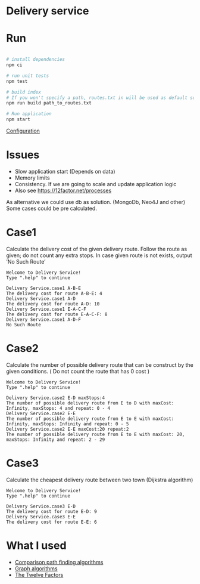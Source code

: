 # Delivery service


# Run

```bash

# install dependencies
npm ci

# run unit tests
npm test

# build index
# If you won't specify a path, routes.txt in will be used as default source
npm run build path_to_routes.txt

# Run application
npm start

```

[Configuration](https://github.com/lorenwest/node-config/wiki)

# Issues

* Slow application start (Depends on data)
* Memory limits
* Consistency. If we are going to scale and update application logic
* Also see https://12factor.net/processes

As alternative we could use db as solution. (MongoDb, Neo4J and other)
Some cases could be pre calculated.


# Case1 
Calculate the delivery cost of the given delivery route. Follow the route as given; do
not count any extra stops. In case given route is not exists, output ’No Such Route’  
  

```
Welcome to ​Delivery​ Service!
Type ".help" to continue

Delivery​ ​Service.case1 A-B-E
The delivery cost for route A-B-E: 4
Delivery​ ​Service.case1 A-D
The delivery cost for route A-D: 10
Delivery​ ​Service.case1 E-A-C-F
The delivery cost for route E-A-C-F: 8
Delivery​ ​Service.case1 A-D-F
No Such Route
```

# Case2
Calculate the number of possible delivery route that can be construct by the given
conditions. ( Do not count the route that has 0 cost )

```
Welcome to ​Delivery​ Service!
Type ".help" to continue

Delivery​ ​Service.case2 E-D maxStops:4
The number of possible delivery route from E to D with maxCost: Infinity, maxStops: 4 and repeat: 0 - 4
Delivery​ ​Service.case2 E-E
The number of possible delivery route from E to E with maxCost: Infinity, maxStops: Infinity and repeat: 0 - 5
Delivery​ ​Service.case2 E-E maxCost:20 repeat:2
The number of possible delivery route from E to E with maxCost: 20, maxStops: Infinity and repeat: 2 - 29
```

# Case3
Calculate the cheapest delivery route between two town (Dijkstra algorithm)


```
Welcome to ​Delivery​ Service!
Type ".help" to continue

Delivery​ ​Service.case3 E-D
The delivery cost for route E-D: 9
Delivery​ ​Service.case3 E-E
The delivery cost for route E-E: 6
```

# What I used 

* [Comparison path finding algorithms](https://github.com/neo4j-contrib/neo4j-graph-algorithms#path-finding)
* [Graph algorithms](https://github.com/trekhleb/javascript-algorithms)
* [The Twelve Factors](https://12factor.net/)